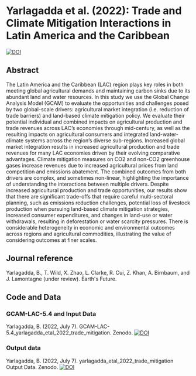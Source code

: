 # Yarlagadda et al. (2022): Trade and Climate Mitigation Interactions in Latin America and the Caribbean
[![DOI](https://zenodo.org/badge/DOI/10.5281/zenodo.6807638.svg)](https://doi.org/10.5281/zenodo.6807638)

## Abstract
The Latin America and the Caribbean (LAC) region plays key roles in both meeting global agricultural demands and maintaining carbon sinks due to its abundant land and water resources. In this study we use the Global Change Analysis Model (GCAM) to evaluate the opportunities and challenges posed by two global-scale drivers: agricultural market integration (i.e. reduction of trade barriers) and land-based climate mitigation policy. We evaluate their potential individual and combined impacts on agricultural production and trade revenues across LAC’s economies through mid-century, as well as the resulting impacts on agricultural consumers and integrated land-water-climate systems across the region’s diverse sub-regions. Increased global market integration results in increased agricultural production and trade revenues for many LAC economies driven by their evolving comparative advantages. Climate mitigation measures on CO2 and non-CO2 greenhouse gases increase revenues due to increased agricultural prices from land competition and emissions abatement. The combined outcomes from both drivers are complex, and sometimes non-linear, highlighting the importance of understanding the interactions between multiple drivers. Despite increased agricultural production and trade opportunities, our results show that there are significant trade-offs that require careful multi-sectoral planning, such as emissions reduction challenges, potential loss of livestock production when pursuing land-based climate mitigation strategies, increased consumer expenditures, and changes in land-use or water withdrawals, resulting in deforestation or water scarcity pressures. There is considerable heterogeneity in economic and environmental outcomes across regions and agricultural commodities, illustrating the value of considering outcomes at finer scales.

## Journal reference
Yarlagadda, B., T. Wild, X. Zhao, L. Clarke, R. Cui, Z. Khan, A. Birnbaum, and J. Lamontagne (under review). Earth's Future.

## Code and Data
### GCAM-LAC-5.4 and Input Data
Yarlagadda, B. (2022, July 7). GCAM-LAC-5.4_yarlagadda_etal_2022_trade_mitigation. Zenodo. 
[![DOI](https://zenodo.org/badge/DOI/10.5281/zenodo.6807291.svg)](https://doi.org/10.5281/zenodo.6807291)

### Output data
Yarlagadda, B. (2022, July 7). yarlagadda_etal_2022_trade_mitigation Output Data. Zenodo. 
[![DOI](https://zenodo.org/badge/DOI/10.5281/zenodo.6807540.svg)](https://doi.org/10.5281/zenodo.6807540)
